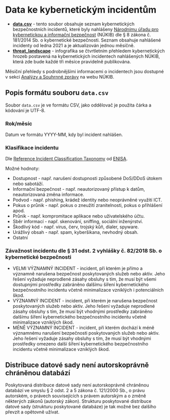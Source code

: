 # Data ke kybernetickým incidentům

* **[data.csv](data.csv)** - tento soubor obsahuje seznam kybernetických bezpečnostních incidentů, které byly nahlášeny [Národnímu úřadu pro kybernetickou a informační bezpečnost](https://www.nukib.cz) (NÚKIB) dle § 8 zákona č. 181/2014 Sb. o kybernetické bezpečnosti. Seznam obsahuje nahlášené incidenty od ledna 2021 a je aktualizován jednou měsíčně.
* **[threat_landscape](threat_landscape)** - infografika se čtvrtletním přehledem kybernetických hrozeb postavená na kybernetických incidentech nahlášených NÚKIB, která zde bude každé tři měsíce pravidelně publikována.

Měsíční přehledy s podrobnějšími informacemi o incidentech jsou dostupné v sekci [Analýzy a Souhrnné zprávy](https://www.nukib.cz/cs/infoservis/dokumenty-a-publikace/analyzy/) na webu NÚKIB.

## Popis formátu souboru `data.csv`

Soubor `data.csv` je ve formátu CSV, jako oddělovač je použita čárka a kódování je UTF-8.

### Rok/měsíc

Datum ve formátu YYYY-MM, kdy byl incident nahlášen.

### Klasifikace incidentu

Dle [Reference Incident Classification Taxonomy](https://www.enisa.europa.eu/publications/reference-incident-classification-taxonomy) od [ENISA](https://www.enisa.europa.eu).

Možné hodnoty:
* Dostupnost - např. narušení dostupnosti způsobené DoS/DDoS útokem nebo sabotáží.
* Informační bezpečnost - např. neautorizovaný přístup k datům, neautorizovaná změna informace.
* Podvod - např. phishing, krádež identity nebo neoprávněné využití ICT.
* Pokus o průnik - např. pokus o zneužití zranitelnosti, pokus o přihlášení apod.
* Průnik - např. kompromitace aplikace nebo uživatelského účtu.
* Sběr informací - např. skenování, sniffing, sociální inženýrství.
* Škodlivý kód - např. virus, červ, trojský kůň, dialer, spyware.
* Urážlivý obsah - např. spam, kyberšikana, nevhodný obsah.
* Ostatní

### Závažnost incidentu dle § 31 odst. 2 vyhlášky č. 82/2018 Sb. o kybernetické bezpečnosti

* VELMI VÝZNAMNÝ INCIDENT - incident, při kterém je přímo a významně narušena bezpečnost poskytovaných služeb nebo aktiv. Jeho řešení vyžaduje neprodlené zásahy obsluhy s tím, že musí být všemi dostupnými prostředky zabráněno dalšímu šíření kybernetického bezpečnostního incidentu včetně minimalizace vzniklých i potenciálních škod.
* VÝZNAMNÝ INCIDENT - incident, při kterém je narušena bezpečnost poskytovaných služeb nebo aktiv. Jeho řešení vyžaduje neprodlené zásahy obsluhy s tím, že musí být vhodnými prostředky zabráněno dalšímu šíření kybernetického bezpečnostního incidentu včetně minimalizace vzniklých škod.
* MÉNĚ VÝZNAMNÝ INCIDENT - incident, při kterém dochází k méně významnému narušení bezpečnosti poskytovaných služeb nebo aktiv. Jeho řešení vyžaduje zásahy obsluhy s tím, že musí být vhodnými prostředky omezeno další šíření kybernetického bezpečnostního incidentu včetně minimalizace vzniklých škod.

## Distribuce datové sady není autorskoprávně chráněnou databází

Poskytovaná distribuce datové sady není autorskoprávně chráněnou databází ve smyslu § 2 odst. 2 a 5 zákona č. 121/2000 Sb., o právu autorském, o právech souvisejících s právem autorským a o změně některých zákonů (autorský zákon). Strukturu poskytované distribuce datové sady (strukturu poskytované databáze) je tak možné bez dalšího převzít a opětovně užívat.

